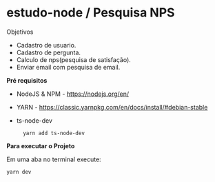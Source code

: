 
# estudo-node / Pesquisa NPS

Objetivos
- Cadastro de usuario.
- Cadastro de pergunta.
- Calculo de nps(pesquisa de satisfação).
- Enviar email com pesquisa de email.


**Pré requisitos**
* NodeJS & NPM - https://nodejs.org/en/
* YARN   - https://classic.yarnpkg.com/en/docs/install/#debian-stable
* ts-node-dev

        yarn add ts-node-dev

**Para executar o Projeto**

Em uma aba no terminal execute:

`yarn dev`
